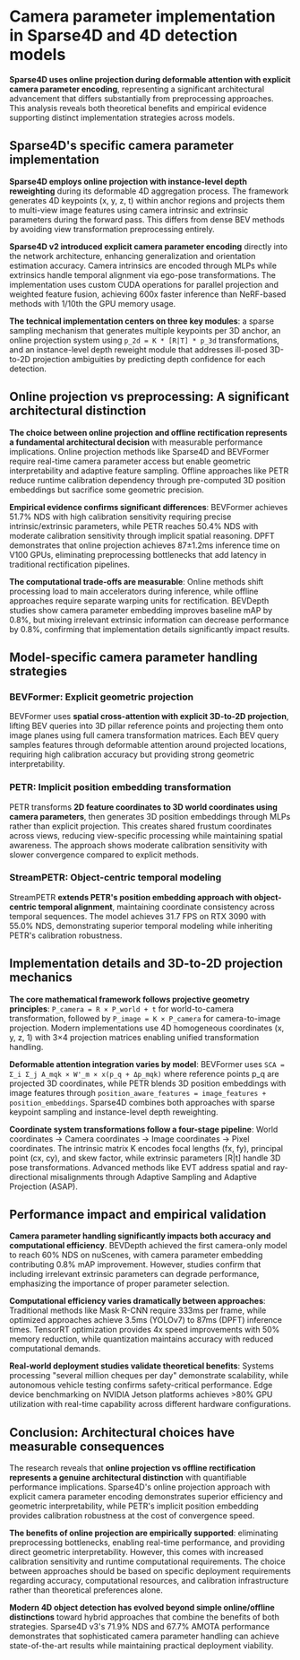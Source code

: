 # Camera parameter implementation in Sparse4D and 4D detection models

**Sparse4D uses online projection during deformable attention with explicit camera parameter encoding**, representing a significant architectural advancement that differs substantially from preprocessing approaches. This analysis reveals both theoretical benefits and empirical evidence supporting distinct implementation strategies across models.

## Sparse4D's specific camera parameter implementation

**Sparse4D employs online projection with instance-level depth reweighting** during its deformable 4D aggregation process. The framework generates 4D keypoints (x, y, z, t) within anchor regions and projects them to multi-view image features using camera intrinsic and extrinsic parameters during the forward pass. This differs from dense BEV methods by avoiding view transformation preprocessing entirely.

**Sparse4D v2 introduced explicit camera parameter encoding** directly into the network architecture, enhancing generalization and orientation estimation accuracy. Camera intrinsics are encoded through MLPs while extrinsics handle temporal alignment via ego-pose transformations. The implementation uses custom CUDA operations for parallel projection and weighted feature fusion, achieving 600x faster inference than NeRF-based methods with 1/10th the GPU memory usage.

**The technical implementation centers on three key modules**: a sparse sampling mechanism that generates multiple keypoints per 3D anchor, an online projection system using `p_2d = K * [R|T] * p_3d` transformations, and an instance-level depth reweight module that addresses ill-posed 3D-to-2D projection ambiguities by predicting depth confidence for each detection.

## Online projection vs preprocessing: A significant architectural distinction

**The choice between online projection and offline rectification represents a fundamental architectural decision** with measurable performance implications. Online projection methods like Sparse4D and BEVFormer require real-time camera parameter access but enable geometric interpretability and adaptive feature sampling. Offline approaches like PETR reduce runtime calibration dependency through pre-computed 3D position embeddings but sacrifice some geometric precision.

**Empirical evidence confirms significant differences**: BEVFormer achieves 51.7% NDS with high calibration sensitivity requiring precise intrinsic/extrinsic parameters, while PETR reaches 50.4% NDS with moderate calibration sensitivity through implicit spatial reasoning. DPFT demonstrates that online projection achieves 87±1.2ms inference time on V100 GPUs, eliminating preprocessing bottlenecks that add latency in traditional rectification pipelines.

**The computational trade-offs are measurable**: Online methods shift processing load to main accelerators during inference, while offline approaches require separate warping units for rectification. BEVDepth studies show camera parameter embedding improves baseline mAP by 0.8%, but mixing irrelevant extrinsic information can decrease performance by 0.8%, confirming that implementation details significantly impact results.

## Model-specific camera parameter handling strategies

### BEVFormer: Explicit geometric projection
BEVFormer uses **spatial cross-attention with explicit 3D-to-2D projection**, lifting BEV queries into 3D pillar reference points and projecting them onto image planes using full camera transformation matrices. Each BEV query samples features through deformable attention around projected locations, requiring high calibration accuracy but providing strong geometric interpretability.

### PETR: Implicit position embedding transformation
PETR transforms **2D feature coordinates to 3D world coordinates using camera parameters**, then generates 3D position embeddings through MLPs rather than explicit projection. This creates shared frustum coordinates across views, reducing view-specific processing while maintaining spatial awareness. The approach shows moderate calibration sensitivity with slower convergence compared to explicit methods.

### StreamPETR: Object-centric temporal modeling
StreamPETR **extends PETR's position embedding approach with object-centric temporal alignment**, maintaining coordinate consistency across temporal sequences. The model achieves 31.7 FPS on RTX 3090 with 55.0% NDS, demonstrating superior temporal modeling while inheriting PETR's calibration robustness.

## Implementation details and 3D-to-2D projection mechanics

**The core mathematical framework follows projective geometry principles**: `P_camera = R × P_world + t` for world-to-camera transformation, followed by `P_image = K × P_camera` for camera-to-image projection. Modern implementations use 4D homogeneous coordinates (x, y, z, 1) with 3×4 projection matrices enabling unified transformation handling.

**Deformable attention integration varies by model**: BEVFormer uses `SCA = Σ_i Σ_j A_mqk × W'_m × x(p_q + Δp_mqk)` where reference points p_q are projected 3D coordinates, while PETR blends 3D position embeddings with image features through `position_aware_features = image_features + position_embeddings`. Sparse4D combines both approaches with sparse keypoint sampling and instance-level depth reweighting.

**Coordinate system transformations follow a four-stage pipeline**: World coordinates → Camera coordinates → Image coordinates → Pixel coordinates. The intrinsic matrix K encodes focal lengths (fx, fy), principal point (cx, cy), and skew factor, while extrinsic parameters [R|t] handle 3D pose transformations. Advanced methods like EVT address spatial and ray-directional misalignments through Adaptive Sampling and Adaptive Projection (ASAP).

## Performance impact and empirical validation

**Camera parameter handling significantly impacts both accuracy and computational efficiency**. BEVDepth achieved the first camera-only model to reach 60% NDS on nuScenes, with camera parameter embedding contributing 0.8% mAP improvement. However, studies confirm that including irrelevant extrinsic parameters can degrade performance, emphasizing the importance of proper parameter selection.

**Computational efficiency varies dramatically between approaches**: Traditional methods like Mask R-CNN require 333ms per frame, while optimized approaches achieve 3.5ms (YOLOv7) to 87ms (DPFT) inference times. TensorRT optimization provides 4x speed improvements with 50% memory reduction, while quantization maintains accuracy with reduced computational demands.

**Real-world deployment studies validate theoretical benefits**: Systems processing "several million cheques per day" demonstrate scalability, while autonomous vehicle testing confirms safety-critical performance. Edge device benchmarking on NVIDIA Jetson platforms achieves >80% GPU utilization with real-time capability across different hardware configurations.

## Conclusion: Architectural choices have measurable consequences

The research reveals that **online projection vs offline rectification represents a genuine architectural distinction** with quantifiable performance implications. Sparse4D's online projection approach with explicit camera parameter encoding demonstrates superior efficiency and geometric interpretability, while PETR's implicit position embedding provides calibration robustness at the cost of convergence speed.

**The benefits of online projection are empirically supported**: eliminating preprocessing bottlenecks, enabling real-time performance, and providing direct geometric interpretability. However, this comes with increased calibration sensitivity and runtime computational requirements. The choice between approaches should be based on specific deployment requirements regarding accuracy, computational resources, and calibration infrastructure rather than theoretical preferences alone.

**Modern 4D object detection has evolved beyond simple online/offline distinctions** toward hybrid approaches that combine the benefits of both strategies. Sparse4D v3's 71.9% NDS and 67.7% AMOTA performance demonstrates that sophisticated camera parameter handling can achieve state-of-the-art results while maintaining practical deployment viability.